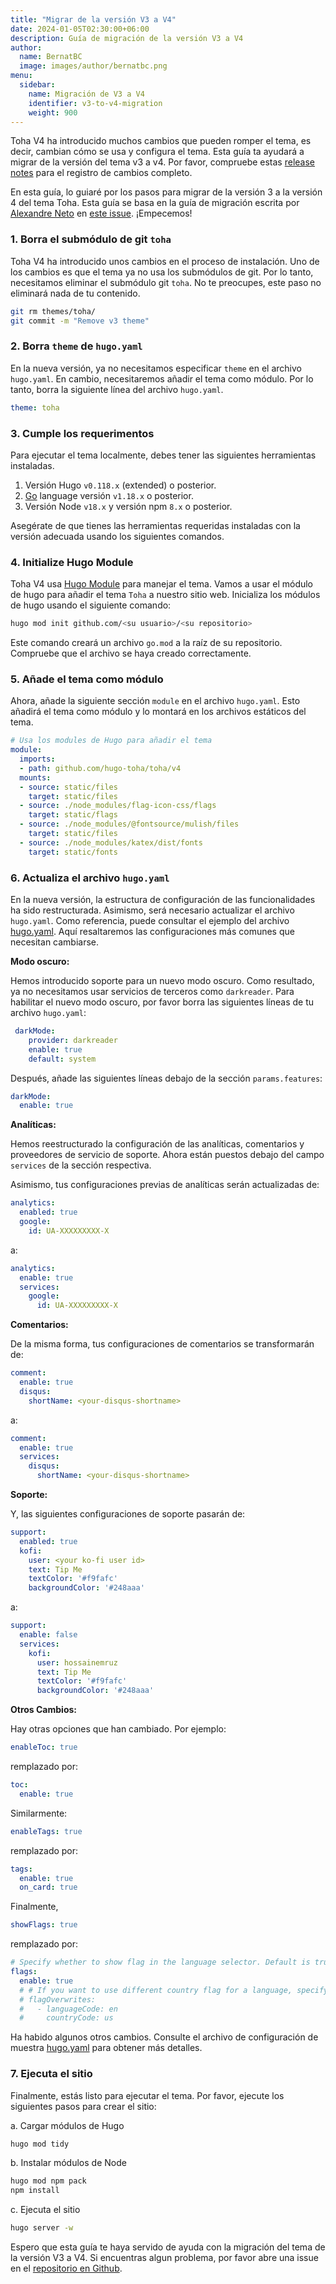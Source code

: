 ```yaml
---
title: "Migrar de la versión V3 a V4"
date: 2024-01-05T02:30:00+06:00
description: Guía de migración de la versión V3 a V4
author:
  name: BernatBC
  image: images/author/bernatbc.png
menu:
  sidebar:
    name: Migración de V3 a V4
    identifier: v3-to-v4-migration
    weight: 900
---
```


Toha V4 ha introducido muchos cambios que pueden romper el tema, es decir, cambian cómo se usa y configura el tema. Esta guía ta ayudará a migrar de la versión del tema v3 a v4. Por favor, compruebe estas [release notes](https://github.com/hugo-toha/toha/releases/tag/v4.0.0) para el registro de cambios completo.

En esta guía, lo guiaré por los pasos para migrar de la versión 3 a la versión 4 del tema Toha. Esta guía se basa en la guía de migración escrita por [Alexandre Neto](https://github.com/SrNetoChan) en [este issue](https://github.com/hugo-toha/toha/issues/852). ¡Empecemos!

### 1. Borra el submódulo de git `toha`

Toha V4 ha introducido unos cambios en el proceso de instalación. Uno de los cambios es que el tema ya no usa los submódulos de git. Por lo tanto, necesitamos eliminar el submódulo git `toha`. No te preocupes, este paso no eliminará nada de tu contenido.

```bash
git rm themes/toha/
git commit -m "Remove v3 theme"
```

### 2. Borra `theme` de `hugo.yaml`

En la nueva versión, ya no necesitamos especificar `theme` en el archivo `hugo.yaml`. En cambio, necesitaremos añadir el tema como módulo. Por lo tanto, borra la siguiente línea del archivo `hugo.yaml`.

```yaml
theme: toha
```

### 3. Cumple los requerimentos

Para ejecutar el tema localmente, debes tener las siguientes herramientas instaladas.

1. Versión Hugo `v0.118.x` (extended) o posterior.
2. [Go](https://go.dev/doc/install) language versión `v1.18.x` o posterior.
3. Versión Node `v18.x` y versión npm `8.x` o posterior.

Asegérate de que tienes las herramientas requeridas instaladas con la versión adecuada usando los siguientes comandos.

### 4. Initialize Hugo Module

Toha V4 usa [Hugo Module](https://gohugo.io/hugo-modules/) para manejar el tema. Vamos a usar el módulo de hugo para añadir el tema `Toha` a nuestro sitio web. Inicializa los módulos de hugo usando el siguiente comando:

```bash
hugo mod init github.com/<su usuario>/<su repositorio>
```

Este comando creará un archivo `go.mod` a la raíz de su repositorio. Compruebe que el archivo se haya creado correctamente.

### 5. Añade el tema como módulo

Ahora, añade la siguiente sección `module` en el archivo `hugo.yaml`. Esto añadirá el tema como módulo y lo montará en los archivos estáticos del tema.

```yaml
# Usa los modules de Hugo para añadir el tema
module:
  imports:
  - path: github.com/hugo-toha/toha/v4
  mounts:
  - source: static/files
    target: static/files
  - source: ./node_modules/flag-icon-css/flags
    target: static/flags
  - source: ./node_modules/@fontsource/mulish/files
    target: static/files
  - source: ./node_modules/katex/dist/fonts
    target: static/fonts
```

### 6. Actualiza el archivo `hugo.yaml`

En la nueva versión, la estructura de configuración de las funcionalidades ha sido restructurada. Asimismo, será necesario actualizar el archivo `hugo.yaml`. Como referencia, puede consultar el ejemplo del archivo [hugo.yaml](https://github.com/hugo-toha/hugo-toha.github.io/blob/main/hugo.yaml). Aquí resaltaremos las configuraciones más comunes que necesitan cambiarse.

**Modo oscuro:**

Hemos introducido soporte para un nuevo modo oscuro. Como resultado, ya no necesitamos usar servicios de terceros como `darkreader`. Para habilitar el nuevo modo oscuro, por favor borra las siguientes líneas de tu archivo `hugo.yaml`:

```yaml
 darkMode:
    provider: darkreader
    enable: true
    default: system
```

Después, añade las siguientes líneas debajo de la sección `params.features`:

```yaml
darkMode:
  enable: true
```

**Analíticas:**

Hemos reestructurado la configuración de las analíticas, comentarios y proveedores de servicio de soporte. Ahora están puestos debajo del campo `services` de la sección respectiva.

Asimismo, tus configuraciones previas de analíticas serán actualizadas de:

```yaml
analytics:
  enabled: true
  google:
    id: UA-XXXXXXXXX-X
```

a:

```yaml
analytics:
  enable: true
  services:
    google:
      id: UA-XXXXXXXXX-X
```

**Comentarios:**

De la misma forma, tus configuraciones de comentarios se transformarán de:

```yaml
comment:
  enable: true
  disqus:
    shortName: <your-disqus-shortname>
```

a:
  
```yaml
comment:
  enable: true
  services:
    disqus:
      shortName: <your-disqus-shortname>
```

**Soporte:**

Y, las siguientes configuraciones de soporte pasarán de:

```yaml
support:
  enabled: true
  kofi:
    user: <your ko-fi user id>
    text: Tip Me
    textColor: '#f9fafc'
    backgroundColor: '#248aaa'
```

a:

```yaml
support:
  enable: false
  services:
    kofi:
      user: hossainemruz
      text: Tip Me
      textColor: '#f9fafc'
      backgroundColor: '#248aaa'
```

**Otros Cambios:**

Hay otras opciones que han cambiado. Por ejemplo:

```yaml
enableToc: true
```

remplazado por:

```yaml
toc:
  enable: true
```

Similarmente:

```yaml
enableTags: true
```

remplazado por:

```yaml
tags:
  enable: true
  on_card: true
```

Finalmente,

```yaml
showFlags: true
```

remplazado por:

```yaml
# Specify whether to show flag in the language selector. Default is true.
flags:
  enable: true
  # # If you want to use different country flag for a language, specify them here.
  # flagOverwrites:
  #   - languageCode: en
  #     countryCode: us

```

Ha habido algunos otros cambios. Consulte el archivo de configuración de muestra [hugo.yaml](https://github.com/hugo-toha/hugo-toha.github.io/blob/main/hugo.yaml) para obtener más detalles.

### 7. Ejecuta el sitio

Finalmente, estás listo para ejecutar el tema. Por favor, ejecute los siguientes pasos para crear el sitio: 

a. Cargar módulos de Hugo

```bash
hugo mod tidy
```

b. Instalar módulos de Node

```bash
hugo mod npm pack
npm install
```

c. Ejecuta el sitio

```bash
hugo server -w
```

Espero que esta guía te haya servido de ayuda con la migración del tema de la versión V3 a V4. Si encuentras algun problema, por favor abre una issue en el [repositorio en Github](https://github.com/hugo-toha/toha).
